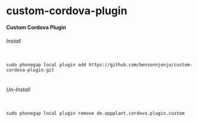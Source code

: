 custom-cordova-plugin
=====================

<strong>Custom Cordova Plugin</strong>


<h6>Install</h6> <br>
<code>sudo phonegap local plugin add https://github.com/bensonnjonjo/custom-cordova-plugin.git</code>
<br><br>
<h6>Un-Install</h6><br>
<code>sudo phonegap local plugin remove de.appplant.cordova.plugin.custom</code>
